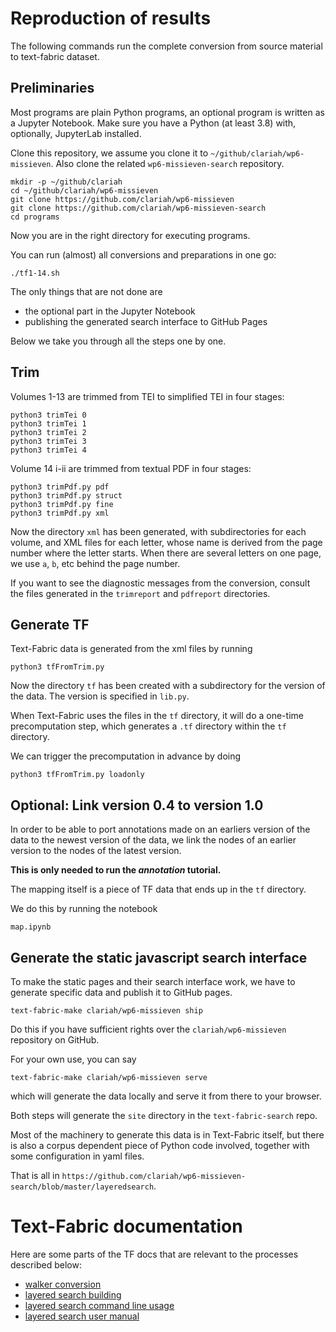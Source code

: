 # Reproduction of results

The following commands run the complete conversion
from source material to text-fabric dataset.

## Preliminaries

Most programs are plain Python programs,
an optional program is written as a Jupyter Notebook.
Make sure you have a Python (at least 3.8) with, optionally, JupyterLab installed.

Clone this repository, we assume you clone it to `~/github/clariah/wp6-missieven`.
Also clone the related `wp6-missieven-search` repository.

```
mkdir -p ~/github/clariah
cd ~/github/clariah/wp6-missieven
git clone https://github.com/clariah/wp6-missieven
git clone https://github.com/clariah/wp6-missieven-search
cd programs
```

Now you are in the right directory for executing programs.

You can run (almost) all conversions and preparations in one go:

```
./tf1-14.sh
```

The only things that are not done are
*   the optional part in the Jupyter Notebook
*   publishing the generated search interface to GitHub Pages

Below we take you through all the steps one by one.

## Trim

Volumes 1-13 are trimmed from TEI to simplified TEI in four stages:

```
python3 trimTei 0
python3 trimTei 1
python3 trimTei 2
python3 trimTei 3
python3 trimTei 4
```

Volume 14 i-ii are trimmed from textual PDF in four stages:

```
python3 trimPdf.py pdf
python3 trimPdf.py struct
python3 trimPdf.py fine
python3 trimPdf.py xml
```

Now the directory `xml` has been generated,
with subdirectories for each volume, and XML files for each letter,
whose name is derived from the page number where the letter starts.
When there are several letters on one page, we use `a`, `b`, etc behind
the page number.

If you want to see the diagnostic messages from the conversion, consult the files generated in the `trimreport` and `pdfreport` directories.

## Generate TF

Text-Fabric data is generated from the xml files by running

```
python3 tfFromTrim.py
```

Now the directory `tf` has been created with a subdirectory for the 
version of the data.
The version is specified in `lib.py`.

When Text-Fabric uses the files in the `tf` directory, it will do
a one-time precomputation step, which generates a `.tf` directory
within the `tf` directory.

We can trigger the precomputation in advance by doing

```
python3 tfFromTrim.py loadonly
```

## Optional: Link version 0.4 to version 1.0

In order to be able to port annotations made on an earliers version of the data
to the newest version of the data,
we link the nodes of an earlier version to the nodes of the latest version.

**This is only needed to run the *annotation* tutorial.**

The mapping itself is a piece of TF data that ends up in the `tf` directory.

We do this by running the notebook

`map.ipynb`

## Generate the static javascript search interface

To make the static pages and their search interface work, we have to generate
specific data and publish it to GitHub pages.

```
text-fabric-make clariah/wp6-missieven ship
```

Do this if you have sufficient rights over the `clariah/wp6-missieven`
repository on GitHub.

For your own use, you can say

```
text-fabric-make clariah/wp6-missieven serve
```

which will generate the data locally and serve it from there to your browser.

Both steps will generate the `site` directory in the `text-fabric-search` repo.

Most of the machinery to generate this data is in Text-Fabric itself,
but there is also a corpus dependent piece of Python code involved,
together with some configuration in yaml files.

That is all in `https://github.com/clariah/wp6-missieven-search/blob/master/layeredsearch`.


# Text-Fabric documentation

Here are some parts of the TF docs that are relevant to the processes
described below:

*   [walker conversion](https://annotation.github.io/text-fabric/tf/convert/walker.html)
*   [layered search building](https://annotation.github.io/text-fabric/tf/client/make/build.html)
*   [layered search command line usage](https://annotation.github.io/text-fabric/tf/client/make/help.html)
*   [layered search user manual](https://annotation.github.io/text-fabric/tf/about/clientmanual.html)


